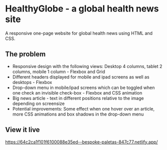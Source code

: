 # HealthyGlobe - a global health news site
A responsive one-page website for global health news using HTML and CSS. 

## The problem
- Responsive design with the following views: Desktop 4 columns, tablet 2 columns, mobile 1 column - Flexbox and Grid
- Different headers displayed for mobile and ipad screens as well as desktops - Flexbox
- Drop-down menu in mobile/ipad screens which can be toggled when one check an invisible check-box - Flexbox and CSS animation
- Big news article - text in different positions relative to the image depending on screensize
- Potential improvements: Some effect when one hover over an article, more CSS animations and box shadows in the drop-down menu

## View it live
https://64c2ca1f101f6100088e35ed--bespoke-paletas-847c77.netlify.app/
